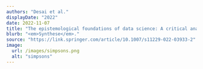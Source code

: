 ```yaml
---
authors: "Desai et al."
displayDate: "2022"
date: 2022-11-07
title: "The epistemological foundations of data science: A critical analysis"
blurb: "<em>Synthese</em>."
source: "https://link.springer.com/article/10.1007/s11229-022-03933-2"
image:
  url: /images/simpsons.png
  alt: "simpsons"
---
```

